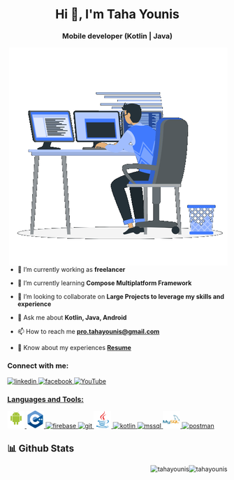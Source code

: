 <h1 align="center">Hi 👋, I'm Taha Younis</h1>
<h3 align="center">Mobile developer (Kotlin | Java)</h3>

<img align="right" src="https://github.com/TahaYounis/TahaYounis/blob/main/156676671-d5b2e362-97d4-4404-9447-dd71ddfea82f.gif" whidth="100"> 


- 🔭 I’m currently working as **freelancer**

- 🌱 I’m currently learning **Compose Multiplatform Framework**

- 👯 I’m looking to collaborate on **Large Projects to leverage my skills and experience**

- 💬 Ask me about **Kotlin, Java, Android**

- 📫 How to reach me **pro.tahayounis@gmail.com**

- 📄 Know about my experiences **[Resume]([url](https://drive.google.com/file/d/1-oAqHi0FP1yCDLVn29jEo6TJdKXtMi1S/view?usp=sharing))**
<h3 align="left">Connect with me:</h3>

<a href="https://www.linkedin.com/in/taha-younis-12655b181/" target="blank"><img src='https://cdn.jsdelivr.net/npm/simple-icons@3.0.1/icons/linkedin.svg' alt='linkedin' height='40'>  <a href="https://www.facebook.com/profile.php?id=100012648518443" target="blank"><img src='https://cdn.jsdelivr.net/npm/simple-icons@3.0.1/icons/facebook.svg' alt='facebook' height='40'>  <a href="https://www.youtube.com/@tahayounis2996" target="blank"><img src='https://cdn.jsdelivr.net/npm/simple-icons@3.0.1/icons/youtube.svg' alt='YouTube' height='40'>


 

<h3 align="left">Languages and Tools:</h3>
<p align="left"> <a href="https://developer.android.com" target="_blank" rel="noreferrer"> <img src="https://raw.githubusercontent.com/devicons/devicon/master/icons/android/android-original-wordmark.svg" alt="android" width="40" height="40"/> </a> <a href="https://www.w3schools.com/cpp/" target="_blank" rel="noreferrer"> <img src="https://raw.githubusercontent.com/devicons/devicon/master/icons/cplusplus/cplusplus-original.svg" alt="cplusplus" width="40" height="40"/> </a> <a href="https://firebase.google.com/" target="_blank" rel="noreferrer"> <img src="https://www.vectorlogo.zone/logos/firebase/firebase-icon.svg" alt="firebase" width="40" height="40"/> </a> <a href="https://git-scm.com/" target="_blank" rel="noreferrer"> <img src="https://www.vectorlogo.zone/logos/git-scm/git-scm-icon.svg" alt="git" width="40" height="40"/> </a> <a href="https://www.java.com" target="_blank" rel="noreferrer"> <img src="https://raw.githubusercontent.com/devicons/devicon/master/icons/java/java-original.svg" alt="java" width="40" height="40"/> </a> <a href="https://kotlinlang.org" target="_blank" rel="noreferrer"> <img src="https://www.vectorlogo.zone/logos/kotlinlang/kotlinlang-icon.svg" alt="kotlin" width="40" height="40"/> </a> <a href="https://www.microsoft.com/en-us/sql-server" target="_blank" rel="noreferrer"> <img src="https://www.svgrepo.com/show/303229/microsoft-sql-server-logo.svg" alt="mssql" width="40" height="40"/> </a> <a href="https://www.mysql.com/" target="_blank" rel="noreferrer"> <img src="https://raw.githubusercontent.com/devicons/devicon/master/icons/mysql/mysql-original-wordmark.svg" alt="mysql" width="40" height="40"/> </a> <a href="https://postman.com" target="_blank" rel="noreferrer"> <img src="https://www.vectorlogo.zone/logos/getpostman/getpostman-icon.svg" alt="postman" width="40" height="40"/> </a> </p>


<h2 align="left">📊 Github Stats</h2>

<p><img align="right" src="https://github-readme-streak-stats.herokuapp.com/?user=tahayounis&theme=radical" alt="tahayounis" /></p>

<p>&nbsp;<img align="right" src="https://github-readme-stats.vercel.app/api?username=tahayounis&show_icons=true&locale=en&theme=radical" alt="tahayounis" /> </p>
